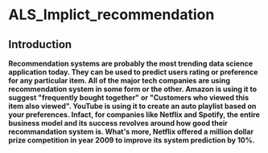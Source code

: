 # ALS_Implict_recommendation
## Introduction
<b>Recommendation systems are probably the most trending data science application today. They can be used to predict users rating or preference for any particular item. All of the major tech companies are using recommendation system in some form or the other. Amazon is using it to suggest "frequently bought together" or "Customers who viewed this item also viewed". YouTube is using it to create an auto playlist based on your preferences. Infact, for companies like Netflix and Spotify, the entire business model and its success revolves around how good their recommandation system is. What's more, Netflix offered a million dollar prize competition in year 2009 to improve its system prediction by 10%.</b>
